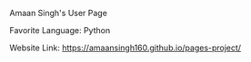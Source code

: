 Amaan Singh's User Page

Favorite Language: Python

Website Link: https://amaansingh160.github.io/pages-project/